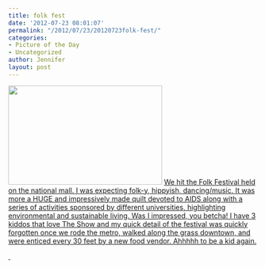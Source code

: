 ```yaml
---
title: folk fest
date: '2012-07-23 08:01:07'
permalink: "/2012/07/23/20120723folk-fest/"
categories:
- Picture of the Day
- Uncategorized
author: Jennifer
layout: post
---
```


[<img title="IMG_1555" height="200" alt="" width="310" class="alignnone size-thumbnail wp-image-1679" src="http://static.squarespace.com/static/50db6bb3e4b015296cd43789/50dfa5b1e4b0dc6320e0b5ea/50dfa5b3e4b0dc6320e0b91e/1343032448000/?format=original" />](http://www.flickr.com/photos/jenniferandJennifers_photos/sets/72157630714951490/) [We hit the Folk Festival held on the national mall. I was expecting folk-y, hippyish, dancing/music. It was more a HUGE and impressively made quilt devoted to AIDS along with a series of activities sponsored by different universities, highlighting environmental and sustainable living. Was I impressed, you betcha! I have 3 kiddos that love The Show and my quick detail of the festival was quickly forgotten once we rode the metro, walked along the grass downtown, and were enticed every 30 feet by a new food vendor. Ahhhhh to be a kid again.](http://www.flickr.com/photos/jenniferandJennifers_photos/sets/72157630714951490/)

[ ](http://www.flickr.com/photos/jenniferandJennifers_photos/sets/72157630714951490/)
